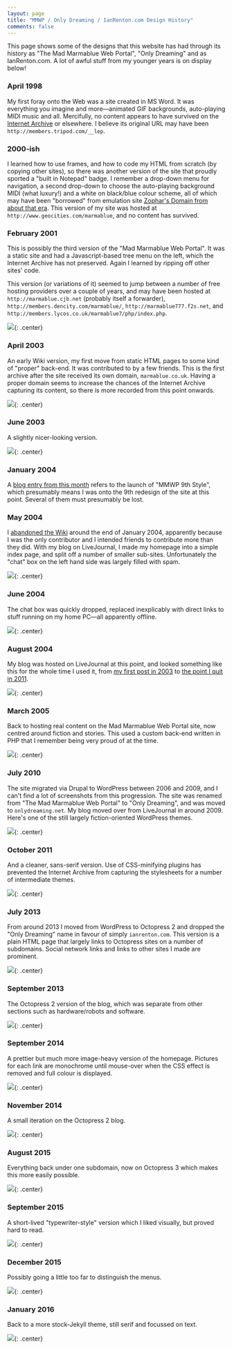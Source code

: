 ```yaml
---
layout: page
title: "MMWP / Only Dreaming / IanRenton.com Design History"
comments: false
---
```


This page shows some of the designs that this website has had through its history as "The Mad Marmablue Web Portal", "Only Dreaming" and as IanRenton.com. A lot of awful stuff from my younger years is on display below!

### April 1998

My first foray onto the Web was a site created in MS Word. It was everything you imagine and more&mdash;animated GIF backgrounds, auto-playing MIDI music and all. Mercifully, no content appears to have survived on the [Internet Archive](http://archive.org/web/) or elsewhere. I believe its original URL may have been `http://members.tripod.com/__lep`.

### 2000-ish

I learned how to use frames, and how to code my HTML from scratch (by copying other sites), so there was another version of the site that proudly sported a "built in Notepad" badge. I remember a drop-down menu for navigation, a second drop-down to choose the auto-playing background MIDI (what luxury!) and a white on black/blue colour scheme, all of which may have been "borrowed" from emulation site [Zophar's Domain from about that era](https://web.archive.org/web/20000510041717/http://www.zophar.net/). This version of my site was hosted at `http://www.geocities.com/marmablue`, and no content has survived.

### February 2001

This is possibly the third version of the "Mad Marmablue Web Portal". It was a static site and had a Javascript-based tree menu on the left, which the Internet Archive has not preserved. Again I learned by ripping off other sites' code.

This version (or variations of it) seemed to jump between a number of free hosting providers over a couple of years, and may have been hosted at `http://marmablue.cjb.net` (probably itself a forwarder), `http://members.dencity.com/marmablue/`, `http://marmablue777.f2s.net`, and `http://members.lycos.co.uk/marmablue7/php/index.php`.

![](/blog/sitehistory/2001-02-01.png){: .center}

### April 2003

An early Wiki version, my first move from static HTML pages to some kind of "proper" back-end. It was contributed to by a few friends. This is the first archive after the site received its own domain, `marmablue.co.uk`. Having a proper domain seems to increase the chances of the Internet Archive capturing its content, so there is more recorded from this point onwards.

![](/blog/sitehistory/2003-04-22.png){: .center}


### June 2003

A slightly nicer-looking version.

![](/blog/sitehistory/2003-06-06.png){: .center}


### January 2004

A [blog entry from this month](/blog/papapapayeah/) refers to the launch of "MMWP 9th Style", which presumably means I was onto the 9th redesign of the site at this point. Several of them must presumably be lost.


### May 2004

I [abandoned the Wiki](/blog/its-official/) around the end of January 2004, apparently because I was the only contributor and I intended friends to contribute more than they did. With my blog on LiveJournal, I made my homepage into a simple index page, and split off a number of smaller sub-sites. Unfortunately the "chat" box on the left hand side was largely filled with spam.

![](/blog/sitehistory/2004-05-20.png){: .center}


### June 2004

The chat box was quickly dropped, replaced inexplicably with direct links to stuff running on my home PC&mdash;all apparently offline.

![](/blog/sitehistory/2004-06-06.png){: .center}


### August 2004

My blog was hosted on LiveJournal at this point, and looked something like this for the whole time I used it, from [my first post in 2003](/blog/let-the-blogging-begin/) to [the point I quit in 2011](/blog/the-rise-and-fall-of-livejournal/).

![](/blog/sitehistory/2004-08-01.png){: .center}


### March 2005

Back to hosting real content on the Mad Marmablue Web Portal site, now centred around fiction and stories. This used a custom back-end written in PHP that I remember being very proud of at the time.

![](/blog/sitehistory/2005-03-11.png){: .center}


### July 2010

The site migrated via Drupal to WordPress between 2006 and 2009, and I can't find a lot of screenshots from this progression. The site was renamed from "The Mad Marmablue Web Portal" to "Only Dreaming", and was moved to `onlydreaming.net`. My blog moved over from LiveJournal in around 2009. Here's one of the still largely fiction-oriented WordPress themes.

![](/blog/sitehistory/2010-07-31.png){: .center}


### October 2011

And a cleaner, sans-serif version. Use of CSS-minifying plugins has prevented the Internet Archive from capturing the stylesheets for a number of intermediate themes.

![](/blog/sitehistory/2011-10-06.png){: .center}


### July 2013

From around 2013 I moved from WordPress to Octopress 2 and dropped the "Only Dreaming" name in favour of simply `ianrenton.com`. This version is a plain HTML page that largely links to Octopress sites on a number of subdomains. Social network links and links to other sites I made are prominent.

![](/blog/sitehistory/2013-07-10.png){: .center}



### September 2013

The Octopress 2 version of the blog, which was separate from other sections such as hardware/robots and software.

![](/blog/sitehistory/2013-09-15.png){: .center}



### September 2014

A prettier but much more image-heavy version of the homepage. Pictures for each link are monochrome until mouse-over when the CSS effect is removed and full colour is displayed.

![](/blog/sitehistory/2014-09-28.png){: .center}



### November 2014

A small iteration on the Octopress 2 blog.

![](/blog/sitehistory/2014-11-13.png){: .center}



### August 2015

Everything back under one subdomain, now on Octopress 3 which makes this more easily possible.

![](/blog/sitehistory/2015-08-13.png){: .center}



### September 2015

A short-lived "typewriter-style" version which I liked visually, but proved hard to read.

![](/blog/sitehistory/2015-09-24.png){: .center}



### December 2015

Possibly going a little too far to distinguish the menus.

![](/blog/sitehistory/2015-12-22.png){: .center}



### January 2016

Back to a more stock-Jekyll theme, still serif and focussed on text.

![](/blog/sitehistory/2016-01-02.png){: .center}


